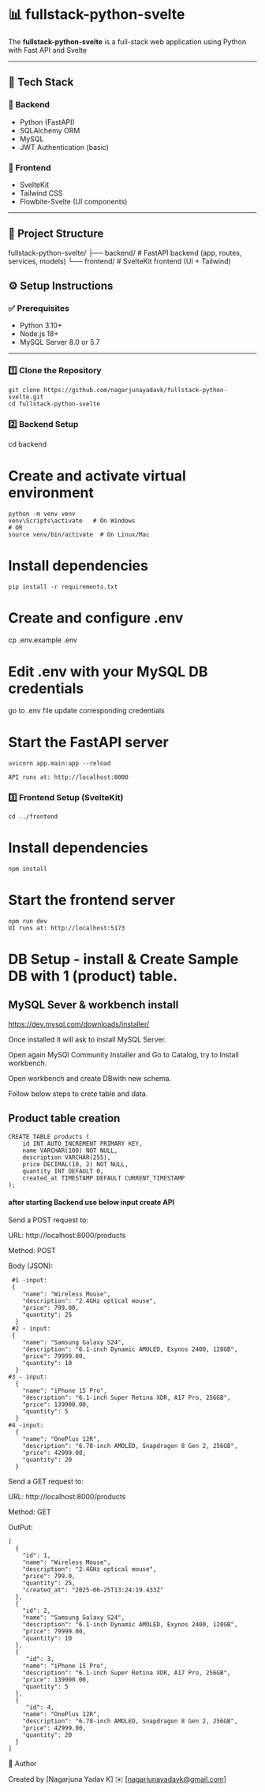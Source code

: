 # 📊 fullstack-python-svelte

The **fullstack-python-svelte** is a full-stack web application using Python with Fast API and Svelte

---

## 🚀 Tech Stack

### 🔧 Backend
- Python (FastAPI)
- SQLAlchemy ORM
- MySQL
- JWT Authentication (basic)

### 🎨 Frontend
- SvelteKit
- Tailwind CSS
- Flowbite-Svelte (UI components)

---

## 📁 Project Structure

fullstack-python-svelte/
├── backend/ # FastAPI backend (app, routes, services, models)
└── frontend/ # SvelteKit frontend (UI + Tailwind)

## ⚙️ Setup Instructions

### ✅ Prerequisites
- Python 3.10+
- Node.js 18+
- MySQL Server 8.0 or 5.7

---

### 1️⃣ Clone the Repository

```
git clone https://github.com/nagarjunayadavk/fullstack-python-svelte.git
cd fullstack-python-svelte
```
### 2️⃣ Backend Setup

cd backend

# Create and activate virtual environment
```
python -m venv venv
venv\Scripts\activate   # On Windows
# OR
source venv/bin/activate  # On Linux/Mac
```
# Install dependencies
```
pip install -r requirements.txt
```

# Create and configure .env
cp .env.example .env

# Edit .env with your MySQL DB credentials
go to .env file update corresponding credentials

# Start the FastAPI server

```
uvicorn app.main:app --reload

API runs at: http://localhost:8000
```
### 3️⃣ Frontend Setup (SvelteKit)
```
cd ../frontend
```

# Install dependencies
```
npm install
```

# Start the frontend server
```
npm run dev
UI runs at: http://localhost:5173
```

# DB Setup - install & Create Sample DB with 1 (product) table.
## MySQL Sever & workbench install
https://dev.mysql.com/downloads/installer/

Once installed it will ask to install MySQL Server.

Open again MySQl Community Installer and Go to Catalog, try to Install workbench.

Open workbench and create DBwith new schema.

Follow below steps to crete table and data.

## Product table creation
```
CREATE TABLE products (
    id INT AUTO_INCREMENT PRIMARY KEY,
    name VARCHAR(100) NOT NULL,
    description VARCHAR(255),
    price DECIMAL(10, 2) NOT NULL,
    quantity INT DEFAULT 0,
    created_at TIMESTAMP DEFAULT CURRENT_TIMESTAMP
);
```
#### after starting Backend use below input create API
Send a POST request to:

URL: http://localhost:8000/products

Method: POST

Body (JSON):

```
 #1 -input:
 {
    "name": "Wireless Mouse",
    "description": "2.4GHz optical mouse",
    "price": 799.00,
    "quantity": 25
  }
 #2 - input:
 {
    "name": "Samsung Galaxy S24",
    "description": "6.1-inch Dynamic AMOLED, Exynos 2400, 128GB",
    "price": 79999.00,
    "quantity": 10
  }
#3 - input:
  {
    "name": "iPhone 15 Pro",
    "description": "6.1-inch Super Retina XDR, A17 Pro, 256GB",
    "price": 139900.00,
    "quantity": 5
  }
#4 -input:
  {
    "name": "OnePlus 12R",
    "description": "6.78-inch AMOLED, Snapdragon 8 Gen 2, 256GB",
    "price": 42999.00,
    "quantity": 20
  }
```
Send a GET request to:

URL: http://localhost:8000/products

Method: GET

OutPut:

```
[
  {
    "id": 1,
    "name": "Wireless Mouse",
    "description": "2.4GHz optical mouse",
    "price": 799.0,
    "quantity": 25,
    "created_at": "2025-06-25T13:24:19.433Z"
  },
  {
    "id": 2,
    "name": "Samsung Galaxy S24",
    "description": "6.1-inch Dynamic AMOLED, Exynos 2400, 128GB",
    "price": 79999.00,
    "quantity": 10
  },
  {
     "id": 3,
    "name": "iPhone 15 Pro",
    "description": "6.1-inch Super Retina XDR, A17 Pro, 256GB",
    "price": 139900.00,
    "quantity": 5
  },
  {
     "id": 4,
    "name": "OnePlus 12R",
    "description": "6.78-inch AMOLED, Snapdragon 8 Gen 2, 256GB",
    "price": 42999.00,
    "quantity": 20
  }
]
```


🔗 Author

Created by [Nagarjuna Yadav K]
✉️ [nagarjunayadavk@gmail.com]
